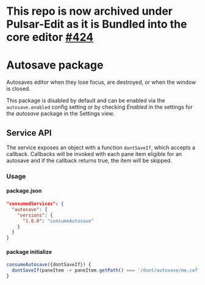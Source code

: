 # This repo is now archived under Pulsar-Edit as it is Bundled into the core editor [#424](https://github.com/pulsar-edit/pulsar/pull/424)

# Autosave package

Autosaves editor when they lose focus, are destroyed, or when the window is closed.

This package is disabled by default and can be enabled via the `autosave.enabled` config
setting or by checking *Enabled* in the settings for the *autosave* package in the
Settings view.

## Service API
The service exposes an object with a function `dontSaveIf`, which accepts a callback.
Callbacks will be invoked with each pane item eligible for an autosave and if the callback
returns true, the item will be skipped.

### Usage

#### package.json
``` json
"consumedServices": {
  "autosave": {
    "versions": {
      "1.0.0": "consumeAutosave"
    }
  }
}
```

#### package initialize
``` javascript
consumeAutosave({dontSaveIf}) {
  dontSaveIf(paneItem -> paneItem.getPath() === '/dont/autosave/me.coffee')
}
```
